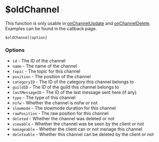# $oldChannel

This function is only usable in [onChannelUpdate](../callbacks/bot.onchannelupdate.md) and [onChannelDelete](../callbacks/bot.onchanneldelete.md). Examples can be found in the callback page.

```
$oldChannel[option]
```

### Options

* `id` - The ID of the channel
* `name` - The name of the channel
* `topic` - The topic for this channel
* `position` - The position of the channel
* `categoryID` - The ID of the category this channel belongs to
* `guildID` - The ID of the guild this channel belongs to
* `lastMessageID` - The ID of the last message sent here (if any)
* `type` - The type of this channel
* `nsfw` - Whether the channel is nsfw or not
* `slowmode` - The slowmode duration for this channel
* `rawPosition` - The raw position for this channel
* `deleted` - Whether the channel was deleted or not
* `viewable` - Whether the channel was be seen by the client or not
* `manageable` - Whether the client can or not manage this channel
* `deleteable` - Whether this channel can be deleted by the client or not
